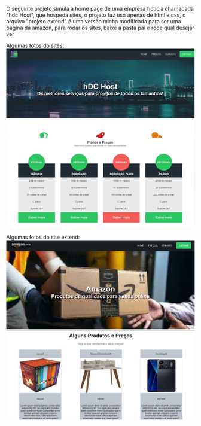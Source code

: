 O seguinte projeto simula a home page de uma empresa ficticia chamadada "hdc Host", que hospeda sites, o projeto faz uso apenas de html e css, 
o arquivo "projeto extend" é uma versão minha modificada para ser uma pagina da amazon, para rodar os sites, baixe a pasta pai e rode qual desejar ver

Algumas fotos do sites:
<img src="./img/indexImg 1.png">
<img src="./img/indexImg 2.png">


Algumas fotos do site extend:
<img src="./img/extendImg 1.png">
<img src="./img/extendImg 2.png">

